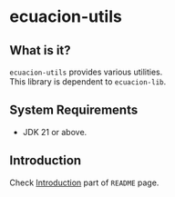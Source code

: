 # ecuacion-utils

## What is it?

`ecuacion-utils` provides various utilities.  
This library is dependent to `ecuacion-lib`.

## System Requirements

- JDK 21 or above.

## Introduction

Check [Introduction](https://github.com/ecuacion-jp/ecuacion-lib) part of `README` page.
